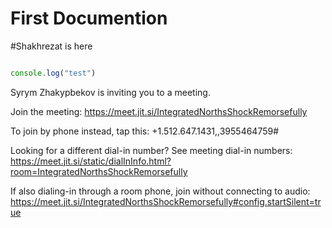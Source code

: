 # First Documention

#Shakhrezat is here


```js

console.log("test")


```



Syrym Zhakypbekov is inviting you to a meeting.

Join the meeting:
https://meet.jit.si/IntegratedNorthsShockRemorsefully

To join by phone instead, tap this: +1.512.647.1431,,3955464759#

Looking for a different dial-in number?
See meeting dial-in numbers: https://meet.jit.si/static/dialInInfo.html?room=IntegratedNorthsShockRemorsefully


If also dialing-in through a room phone, join without connecting to audio: https://meet.jit.si/IntegratedNorthsShockRemorsefully#config.startSilent=true
